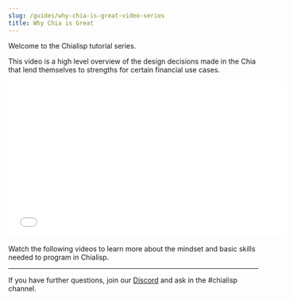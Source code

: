 ```yaml
---
slug: /guides/why-chia-is-great-video-series
title: Why Chia is Great
---
```


Welcome to the Chialisp tutorial series.

This video is a high level overview of the design decisions made in the Chia that lend themselves to strengths for certain financial use cases.

<div class="videoWrapper">
<iframe src="//www.youtube.com/embed/jRyTNdqP07Y" frameborder="0" allowfullscreen webkitallowfullscreen mozallowfullscreen width="560" height="315"></iframe>
</div>

Watch the following videos to learn more about the mindset and basic skills needed to program in Chialisp.

---

If you have further questions, join our [Discord](https://discord.gg/chia) and ask in the #chialisp channel.
